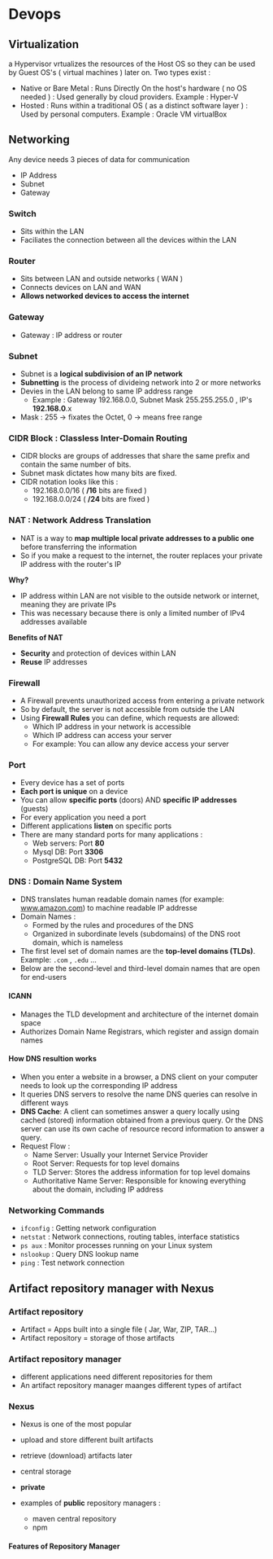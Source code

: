 # Devops

## Virtualization


a Hypervisor vrtualizes the resources of the Host OS so they can be used by Guest OS's ( virtual machines ) later on. Two types exist : 

- Native or Bare Metal : Runs Directly On the host's hardware ( no OS needed ) : Used generally by cloud providers. Example : Hyper-V
- Hosted : Runs within a traditional OS ( as a distinct software layer ) : Used by personal computers. Example : Oracle VM virtualBox

## Networking

Any device needs 3 pieces of data for communication

- IP Address
- Subnet
- Gateway

### Switch

- Sits within the LAN  
- Faciliates the connection between all the devices within the LAN

### Router

- Sits between LAN and outside networks ( WAN )
- Connects devices on LAN and WAN
- **Allows networked devices to access the internet**

### Gateway

- Gateway : IP address or router

### Subnet

- Subnet is a **logical subdivision of an IP network**
- **Subnetting** is the process of divideing network into 2 or more networks
- Devies in the LAN belong to same IP address range
  - Example : Gateway 192.168.0.0, Subnet Mask 255.255.255.0 , IP's **192.168.0**.x
- Mask : 255 -> fixates the Octet, 0 -> means free range

### CIDR Block : Classless Inter-Domain Routing

- CIDR blocks are groups of addresses that share the  same prefix and contain the same number of bits.
- Subnet mask dictates how many bits are fixed.
- CIDR notation looks like this :
	- 192.168.0.0/16 ( **/16** bits are fixed )
	- 192.168.0.0/24 ( **/24** bits are fixed )

### NAT : Network Address Translation

- NAT is a way to **map multiple local private addresses to a public one** before transferring the information
- So if you make a request to the internet, the router  replaces your private IP address with the router's IP

**Why?**

- IP address within LAN are not visible to the outside network or internet, meaning they are private IPs
- This was necessary because there is only a limited number of IPv4 addresses available

**Benefits of NAT**

- **Security** and protection of devices within LAN
- **Reuse** IP addresses


### Firewall

- A Firewall prevents unauthorized access from  entering a private network
- So by default, the server is not accessible from outside the LAN
- Using **Firewall Rules** you can define, which requests are allowed:
	- Which IP address in your network is accessible
	- Which IP address can access your server
	- For example: You can allow any device access your server

### Port

- Every device has a set of ports
- **Each port is unique** on a device
- You can allow **specific ports** (doors) AND **specific IP addresses** (guests)
- For every application you need a port
- Different applications **listen** on specific ports
- There are many standard ports for many applications : 
	- Web servers: Port **80**
	- Mysql DB: Port **3306**
	- PostgreSQL DB: Port **5432**

### DNS : Domain Name System

- DNS translates human readable domain names (for example: www.amazon.com) to machine readable IP addresse
- Domain Names : 
	- Formed by the rules and procedures of the DNS
	- Organized in subordinate levels (subdomains) of the DNS root domain, which is nameless
- The first level set of domain names are the **top-level domains (TLDs)**. Example: `.com` , `.edu` ...
- Below are the second-level and third-level domain names that are open for end-users

#### ICANN

- Manages the TLD development and architecture of the internet domain space
- Authorizes Domain Name Registrars, which register and assign domain names

#### How DNS resultion works

- When you enter a website in a browser, a DNS client on your computer needs to look  up the corresponding IP address
- It queries DNS servers to resolve the name DNS queries can resolve in different ways
- **DNS Cache**: A client can sometimes answer a query locally using cached (stored) information obtained from a previous query. Or the DNS server can use its own cache of resource record information to answer a query.
- Request Flow : 
	- Name Server: Usually your Internet Service Provider
	- Root Server: Requests for top level domains
	- TLD Server: Stores the address information for top level domains
	- Authoritative Name Server: Responsible for knowing everything about the domain, including IP address


### Networking Commands
- `ifconfig` : Getting network configuration
- `netstat` : Network connections, routing tables, interface statistics
- `ps aux` : Monitor processes running on your Linux system
- `nslookup` : Query DNS lookup name
- `ping` : Test network connection

## Artifact repository manager with Nexus

### Artifact repository
- Artifact = Apps built into a single file ( Jar, War, ZIP, TAR...)
- Artifact repository = storage of those artifacts

### Artifact repository manager

- different applications need different repositories for them
- An artifact repository manager maanges different types of artifact

### Nexus 

- Nexus is one of the most popular
- upload and store different built artifacts
- retrieve (download) artifacts later
- central storage
- **private**

- examples of **public** repository managers : 
	- maven central repository
	- npm


#### Features of Repository Manager 